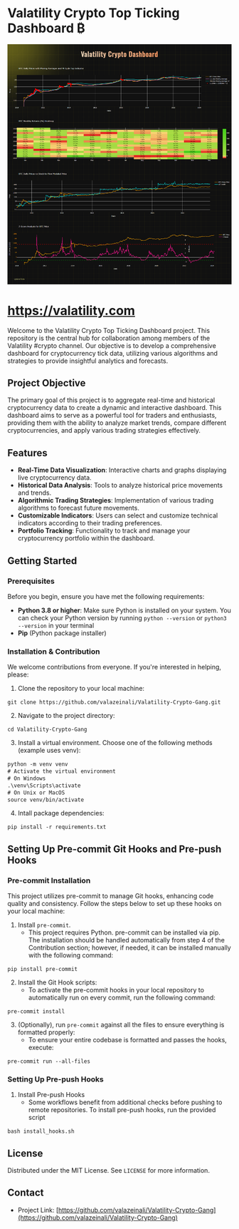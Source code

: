 # Valatility Crypto Top Ticking Dashboard ₿

![Dashboard Image](https://github.com/valazeinali/Valatility-Crypto-Gang/blob/main/assets/Valatility.png)

# https://valatility.com

Welcome to the Valatility Crypto Top Ticking Dashboard project. This repository is the central hub for collaboration among members of the Valatility #crypto channel. Our objective is to develop a comprehensive dashboard for cryptocurrency tick data, utilizing various algorithms and strategies to provide insightful analytics and forecasts.

## Project Objective

The primary goal of this project is to aggregate real-time and historical cryptocurrency data to create a dynamic and interactive dashboard. This dashboard aims to serve as a powerful tool for traders and enthusiasts, providing them with the ability to analyze market trends, compare different cryptocurrencies, and apply various trading strategies effectively.

## Features

- **Real-Time Data Visualization**: Interactive charts and graphs displaying live cryptocurrency data.
- **Historical Data Analysis**: Tools to analyze historical price movements and trends.
- **Algorithmic Trading Strategies**: Implementation of various trading algorithms to forecast future movements.
- **Customizable Indicators**: Users can select and customize technical indicators according to their trading preferences.
- **Portfolio Tracking**: Functionality to track and manage your cryptocurrency portfolio within the dashboard.

## Getting Started

### Prerequisites

Before you begin, ensure you have met the following requirements:

- **Python 3.8 or higher**: Make sure Python is installed on your system. You can check your Python version by running `python --version` or `python3 --version` in your terminal
- **Pip** (Python package installer)

### Installation & Contribution

We welcome contributions from everyone. If you're interested in helping, please:

1. Clone the repository to your local machine:

```commandline
git clone https://github.com/valazeinali/Valatility-Crypto-Gang.git
```

2. Navigate to the project directory:

```commandline
cd Valatility-Crypto-Gang
```

3. Install a virtual environment. Choose one of the following methods (example uses venv):

```commandline
python -m venv venv
# Activate the virtual environment
# On Windows
.\venv\Scripts\activate
# On Unix or MacOS
source venv/bin/activate
```

4. Intall package dependencies:

```commandline
pip install -r requirements.txt
```

## Setting Up Pre-commit Git Hooks and Pre-push Hooks

### Pre-commit Installation

This project utilizes pre-commit to manage Git hooks, enhancing code quality and consistency.
Follow the steps below to set up these hooks on your local machine:

1. Install `pre-commit`.
   - This project requires Python. pre-commit can be installed via pip. The installation should be handled automatically
     from step 4 of the Contribution section; however, if needed, it can be installed manually with the following command:

```commandline
pip install pre-commit
```

2. Install the Git Hook scripts:
   - To activate the pre-commit hooks in your local repository to automatically run on every commit, run the following command:

```commandline
pre-commit install
```

3. (Optionally), run `pre-commit` against all the files to ensure everything is formatted properly:
   - To ensure your entire codebase is formatted and passes the hooks, execute:

```commandline
pre-commit run --all-files
```

### Setting Up Pre-push Hooks

1. Install Pre-push Hooks
   - Some workflows benefit from additional checks before pushing to remote repositories. To install pre-push hooks, run the provided script

```commandline
bash install_hooks.sh
```

## License

Distributed under the MIT License. See `LICENSE` for more information.

## Contact

- Project Link: [https://github.com/valazeinali/Valatility-Crypto-Gang](https://github.com/valazeinali/Valatility-Crypto-Gang)
